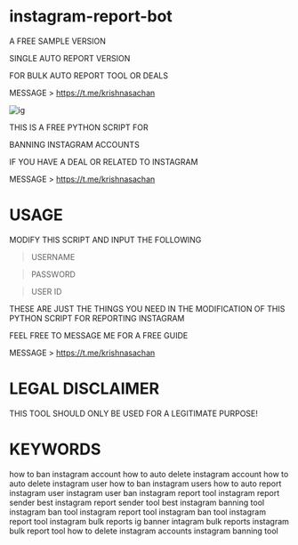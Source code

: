 # instagram-report-bot
A FREE SAMPLE VERSION

SINGLE AUTO REPORT VERSION

FOR BULK AUTO REPORT TOOL OR DEALS 

MESSAGE > https://t.me/krishnasachan

![ig](https://github.com/krishna-codes/instagram-report-bot/assets/125784563/edc82675-89b5-4d97-aaec-5b1ad844711e)


THIS IS A FREE PYTHON SCRIPT FOR

BANNING INSTAGRAM ACCOUNTS

IF YOU HAVE A DEAL OR RELATED TO INSTAGRAM 

MESSAGE > https://t.me/krishnasachan

# USAGE

MODIFY THIS SCRIPT AND INPUT THE FOLLOWING
> USERNAME

> PASSWORD

> USER ID


THESE ARE JUST THE THINGS YOU NEED IN THE MODIFICATION OF THIS PYTHON SCRIPT FOR REPORTING INSTAGRAM

FEEL FREE TO MESSAGE ME FOR A FREE GUIDE

MESSAGE > https://t.me/krishnasachan


# LEGAL DISCLAIMER

THIS TOOL SHOULD ONLY BE USED FOR A LEGITIMATE PURPOSE!

# KEYWORDS

how to ban instagram account
how to auto delete instagram account
how to auto delete instagram user
how to ban instagram users
how to auto report instagram user
instagram user ban
instagram report tool
instagram report sender
best instagram report sender tool
best instagram banning tool
instagram ban tool
instagram report tool
instagram ban tool
instagram report tool
instagram bulk reports
ig banner
intagram bulk reports
instagram bulk report tool
how to delete instagram accounts
instagram banning tool

